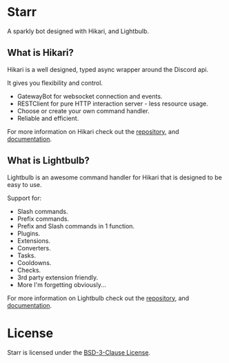 # Starr

A sparkly bot designed with Hikari, and Lightbulb.

## What is Hikari?

Hikari is a well designed, typed async wrapper around the Discord api.

It gives you flexibility and control.

- GatewayBot for websocket connection and events.
- RESTClient for pure HTTP interaction server - less resource usage.
- Choose or create your own command handler.
- Reliable and efficient.

For more information on Hikari check out the [repository](https://github.com/hikari-py/hikari),
and [documentation](https://hikari-py.dev/hikari).

## What is Lightbulb?

Lightbulb is an awesome command handler for Hikari that is designed
to be easy to use.

Support for:
- Slash commands.
- Prefix commands.
- Prefix and Slash commands in 1 function.
- Plugins.
- Extensions.
- Converters.
- Tasks.
- Cooldowns.
- Checks.
- 3rd party extension friendly.
- More I'm forgetting obviously...

For more information on Lightbulb check out the [repository](https://github.com/tandemdude/hikari-lightbulb),
and [documentation](https://hikari-lightbulb.readthedocs.io/en/latest/).

# License

Starr is licensed under the [BSD-3-Clause License](https://github.com/Jonxslays/Starr/blob/master/LICENSE).
